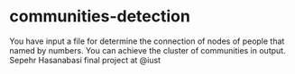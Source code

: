 # communities-detection
You have input a file for determine the connection of nodes of people that named by numbers. You can achieve the cluster of communities in output. 
Sepehr Hasanabasi final project at @iust
